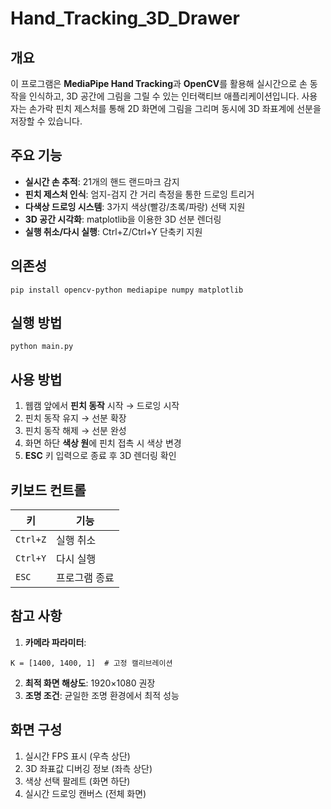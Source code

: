 # Hand_Tracking_3D_Drawer

## 개요
이 프로그램은 **MediaPipe Hand Tracking**과 **OpenCV**를 활용해 실시간으로 손 동작을 인식하고, 3D 공간에 그림을 그릴 수 있는 인터랙티브 애플리케이션입니다. 사용자는 손가락 핀치 제스처를 통해 2D 화면에 그림을 그리며 동시에 3D 좌표계에 선분을 저장할 수 있습니다.

## 주요 기능
- **실시간 손 추적**: 21개의 핸드 랜드마크 감지
- **핀치 제스처 인식**: 엄지-검지 간 거리 측정을 통한 드로잉 트리거
- **다색상 드로잉 시스템**: 3가지 색상(빨강/초록/파랑) 선택 지원
- **3D 공간 시각화**: matplotlib을 이용한 3D 선분 렌더링
- **실행 취소/다시 실행**: Ctrl+Z/Ctrl+Y 단축키 지원

## 의존성
~~~
pip install opencv-python mediapipe numpy matplotlib
~~~

## 실행 방법
~~~
python main.py
~~~

## 사용 방법
1. 웹캠 앞에서 **핀치 동작** 시작 → 드로잉 시작
2. 핀치 동작 유지 → 선분 확장
3. 핀치 동작 해제 → 선분 완성
4. 화면 하단 **색상 원**에 핀치 접촉 시 색상 변경
5. **ESC** 키 입력으로 종료 후 3D 렌더링 확인

## 키보드 컨트롤
| 키        | 기능          |
|-----------|--------------|
| `Ctrl+Z`  | 실행 취소     |
| `Ctrl+Y`  | 다시 실행     |
| `ESC`     | 프로그램 종료 |

## 참고 사항
1. **카메라 파라미터**:
~~~
K = [1400, 1400, 1]  # 고정 캘리브레이션
~~~
2. **최적 화면 해상도**: 1920×1080 권장
3. **조명 조건**: 균일한 조명 환경에서 최적 성능

## 화면 구성
1. 실시간 FPS 표시 (우측 상단)
2. 3D 좌표값 디버깅 정보 (좌측 상단)
3. 색상 선택 팔레트 (화면 하단)
4. 실시간 드로잉 캔버스 (전체 화면)
